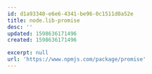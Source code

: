 ```yaml
---
id: d1a93348-e6e6-4341-be96-0c1511d0a52e
title: node.lib-promise
desc: ''
updated: 1598636171496
created: 1598636171496

excerpt: null
url: 'https://www.npmjs.com/package/promise'
---
```



